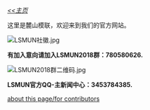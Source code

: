 *[<<主页](https://www.lsmun.club/)*
 
这里是麓山模联，欢迎来到我们的官方网站。

![LSMUN社徽.jpg](http://wx3.sinaimg.cn/mw690/0060lm7Tly1fr4419bq6kj30io0dat98.jpg)


**有加入意向请加入LSMUN2018群：780580626.**

![LSMUN2018群二维码.jpg](http://wx2.sinaimg.cn/mw690/0060lm7Tly1fr443iannjj30f00kkta9.jpg)

**LSMUN官方QQ-主新闻中心：3453784385.**

[about this page/for contributors](https://www.lsmun.club/README.md)
